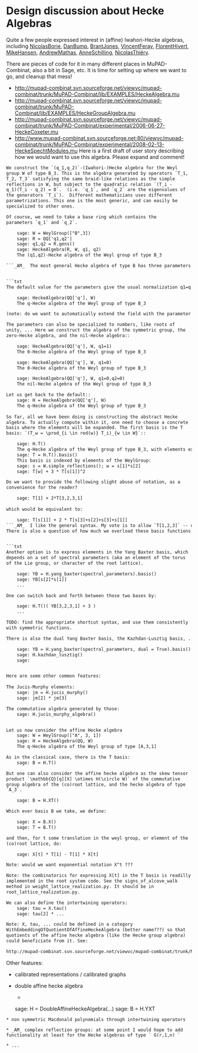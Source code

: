 

# Design discussion about Hecke Algebras

Quite a few people expressed interest in (affine) Iwahori-Hecke algebras, including <a href="/NicolasBorie">NicolasBorie</a>, <a href="/DanBump">DanBump</a>, <a href="/BrantJones">BrantJones</a>, <a href="/VincentFeray">VincentFeray</a>, <a href="/FlorentHivert">FlorentHivert</a>, <a href="/MikeHansen">MikeHansen</a>, <a href="/AndrewMathas">AndrewMathas</a>, <a href="/AnneSchilling">AnneSchilling</a>, <a href="/NicolasThi%C3%A9ry">NicolasThiéry</a>. 

There are pieces of code for it in many different places in MuPAD-Combinat, also a bit in Sage, etc. It is time for setting up where we want to go, and cleanup that mess! 

* <a href="http://mupad-combinat.svn.sourceforge.net/viewvc/mupad-combinat/trunk/MuPAD-Combinat/lib/EXAMPLES/HeckeAlgebra.mu">http://mupad-combinat.svn.sourceforge.net/viewvc/mupad-combinat/trunk/MuPAD-Combinat/lib/EXAMPLES/HeckeAlgebra.mu</a> 
* <a href="http://mupad-combinat.svn.sourceforge.net/viewvc/mupad-combinat/trunk/MuPAD-Combinat/lib/EXAMPLES/HeckeGroupAlgebra.mu">http://mupad-combinat.svn.sourceforge.net/viewvc/mupad-combinat/trunk/MuPAD-Combinat/lib/EXAMPLES/HeckeGroupAlgebra.mu</a> 
* <a href="http://mupad-combinat.svn.sourceforge.net/viewvc/mupad-combinat/trunk/MuPAD-Combinat/experimental/2006-06-27-HeckeCoxeter.mu">http://mupad-combinat.svn.sourceforge.net/viewvc/mupad-combinat/trunk/MuPAD-Combinat/experimental/2006-06-27-HeckeCoxeter.mu</a> 
* <a href="http://www.mupad-combinat.svn.sourceforge.net:80/viewvc/mupad-combinat/trunk/MuPAD-Combinat/experimental/2008-02-13-HeckeSpechtModules.mu">http://www.mupad-combinat.svn.sourceforge.net:80/viewvc/mupad-combinat/trunk/MuPAD-Combinat/experimental/2008-02-13-HeckeSpechtModules.mu</a> 
Here is a first draft of user story describing how we would want to use this algebra. Please expand and comment! 


```txt
We construct the `(q_1,q_2)`-(Iwahori-)Hecke algebra for the Weyl
group W of type B_3. This is the algebra generated by operators `T_1,
T_2, T_3` satisfying the same braid-like relations as the simple
reflections in W, but subject to the quadratic relation `(T_i -
q_1)(T_i - q_2) = 0`.  (i.e. `q_1`, and `q_2` are the eigenvalues of
the generators `T_i`).  Different mathematicians uses different
parametrizations. This one is the most generic, and can easily be
specialized to other ones.

Of course, we need to take a base ring which contains the
parameters `q_1` and `q_2`.

    sage: W = WeylGroup(["B",3])
    sage: R = QQ['q1,q2']
    sage: q1,q2 = R.gens()
    sage: HeckeAlgebra(R, W, q1, q2)
    The (q1,q2)-Hecke algebra of the Weyl group of type B_3

```_AM_  The most general Hecke algebra of type B has three parameters. In general, you can two generators for each (conjugacy class of) simple reflections. I also prefer the syntax ` WeylGroup("B",3) `. 


```txt
The default value for the parameters give the usual normalization q1=q and q2=-1:

    sage: HeckeAlgebra(QQ['q'], W)
    The q-Hecke algebra of the Weyl group of type B_3

(note: do we want to automatically extend the field with the parameter 'q'???)

The parameters can also be specialized to numbers, like roots of
unity, ... Here we construct the algebra of the symmetric group, the
zero-Hecke algebra, and the nil-Hecke algebra::

    sage: HeckeAlgebra(QQ['q'], W, q1=1)
    The 0-Hecke algebra of the Weyl group of type B_3

    sage: HeckeAlgebra(QQ['q'], W, q1=0)
    The 0-Hecke algebra of the Weyl group of type B_3

    sage: HeckeAlgebra(QQ['q'], W, q1=0,q2=0)
    The nil-Hecke algebra of the Weyl group of type B_3

Let us get back to the default::
    sage: H = HeckeAlgebra(QQ['q'], W)
    The q-Hecke algebra of the Weyl group of type B_3
    
So far, all we have been doing is constructing the abstract Hecke
algebra. To actually compute within it, one need to choose a concrete
basis where the elements will be expanded. The first basis is the T
basis: `(T_w = \prod_{i \in red(w)} T_i)_{w \in W}`::

    sage: H.T()
    The q-Hecke algebra of the Weyl group of type B_3, with elements expresses in the T basis
    sage: T = H.T().basis()
    This basis is indexed by elements of the WeylGroup:
    sage: s = W.simple_reflections(); w = s[1]*s[2]
    sage: T[w] + 3 * T[s[1]]^2

Do we want to provide the following slight abuse of notation, as a
convenience for the reader?

    sage: T[1] + 2*T[3,2,3,1]
    
which would be equivalent to:

    sage: T[s[1]] + 2 * T[s[3]+s[2]+s[3]+s[1]]
```_AM_  I like the general syntax. My vote is to allow `T[1,2,3]` -- or instead `T(1,2,3)`? Is the .basis() really necessary in ` T.H.T().basis() `? I would prefer to use ` H.T(1) ` rather than ` H.T().basis[1] ` etc.   
There is also a question of how much we overload these basis functions. Do we accept integer sequences, simple root sequences, group elements, elements of algebra written with respect to another basis: ` H.T( H.C(w) )`? Chevie allows all of these, and that would be my vote. 


```txt
Another option is to express elements in the Yang Baxter basis, which
depends on a set of spectral parameters (aka an element of the torus
of the Lie group, or character of the root lattice).

    sage: YB = H.yang_baxter(spectral_parameters).basis()
    sage: YB[s[2]*s[1]]
    ...

One can switch back and forth between those two bases by:

    sage: H.T()( YB[3,2,3,1] + 3 )
    ...

TODO: find the appropriate shortcut syntax, and use them consistently
with symmetric functions.

There is also the dual Yang Baxter basis, the Kazhdan-Lusztig basis, ...:

    sage: YB = H.yang_baxter(spectral_parameters, dual = True).basis()
    sage: H.kazhdan_lusztig()
    sage: 


Here are some other common features:
    
The Jucis-Murphy elements:
    sage: jm = H.jucis_murphy()
    sage: jm[2] * jm[3]

The commutative algebra generated by those:
    sage: H.jucis_murphy_algebra()


Let us now consider the affine Hecke algebra
    sage: W = WeylGroup(["A", 3, 1])
    sage: H = HeckeAlgebra(QQ, W)
    The q-Hecke algebra of the Weyl group of type [A,3,1]

As in the classical case, there is the T basis:
    sage: B = H.T()

But one can also consider the affine hecke algebra as the skew tensor
product `\mathbb{Q}[q][X] \otimes H(\circle W)` of the commutative
group algebra of the (co)root lattice, and the hecke algebra of type
`A_3`.

    sage: B = H.XT()

Which ever basis B we take, we define:

    sage: X = B.X()
    sage: T = B.T()

and then, for t some translation in the weyl group, or element of the
(co)root lattice, do:

    sage: X[t] * T[1] - T[1] * X[t]

Note: would we want exponential notation X^t ???

Note: the combinatorics for expressing X[t] in the T basis is readilly
implemented in the root system code. See the signs_of_alcove_walk
method in weight_lattice_realization.py. It should be in
root_lattice_realization.py.

We can also define the intertwining operators:
    sage: tau = X.tau()
    sage: tau[2] * ...

Note: X, tau, ... could be defined in a category
WithEmbeddingOfQuotientOfAffineHeckeAlgebra (better name???) so that
quotients of the affine hecke algebra (like the Hecke group algebra)
could beneficiate from it. See:

http://mupad-combinat.svn.sourceforge.net/viewvc/mupad-combinat/trunk/MuPAD-Combinat/lib/EXAMPLES/HeckeGroupAlgebra.mu
```
Other features: 

* calibrated representations / calibrated graphs 

* double affine hecke algebra 

   * ```txt
    sage: H = DoubleAffineHeckeAlgebra(...)
    sage: B = H.YXT
  
```
* non symmetric Macdonald polynomials through intertwining operators 

* _AM_ complex reflection groups: at some point I would hope to add functionality at least for the Hecke algebras of type ` G(r,1,n) ` 

* ... 
